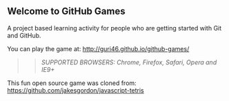 ## Welcome to GitHub Games

A project based learning activity for people who are getting started with Git and GitHub.

You can play the game at: http://guri46.github.io/github-games/

>> _*SUPPORTED BROWSERS*: Chrome, Firefox, Safari, Opera and IE9+_

This fun open source game was cloned from: https://github.com/jakesgordon/javascript-tetris
